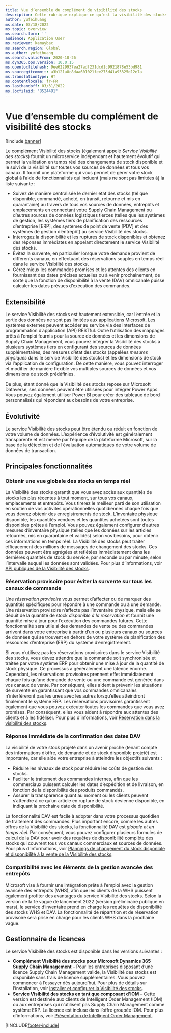 ```yaml
---
title: Vue d’ensemble du complément de visibilité des stocks
description: Cette rubrique explique ce qu’est la visibilité des stocks et décrit ses fonctionnalités.
author: yufeihuang
ms.date: 03/18/2022
ms.topic: overview
ms.search.form: ''
audience: Application User
ms.reviewer: kamaybac
ms.search.region: Global
ms.author: yufeihuang
ms.search.validFrom: 2020-10-26
ms.dyn365.ops.version: 10.0.15
ms.openlocfilehash: 9ee6229937ea27adf231dcd1c9921878e53bd981
ms.sourcegitcommit: a3b121a8c8daa601021fee275d41a95325d12e7a
ms.translationtype: HT
ms.contentlocale: fr-FR
ms.lasthandoff: 03/31/2022
ms.locfileid: "8524491"
---
```

# <a name="inventory-visibility-add-in-overview"></a>Vue d’ensemble du complément de visibilité des stocks

[!include [banner](../includes/banner.md)]

Le complément Visibilité des stocks (également appelé *Service Visibilité des stocks*) fournit un microservice indépendant et hautement évolutif qui permet la validation en temps réel des changements de stock disponible et le suivi de la visibilité sur toutes vos sources de données et tous vos canaux. Il fournit une plateforme qui vous permet de gérer votre stock global à l’aide de fonctionnalités qui incluent (mais ne sont pas limitées à) la liste suivante :

- Suivez de manière centralisée le dernier état des stocks (tel que disponible, commandé, acheté, en transit, retourné et mis en quarantaine) au travers de tous vos sources de données, entrepôts et emplacements en connectant votre Supply Chain Management ou d’autres sources de données logistiques tierces (telles que les systèmes de gestion, les systèmes tiers de planification des ressources d’entreprise \[ERP\], des systèmes de point de vente \[PDV\] et des systèmes de gestion d’entrepôt) au service Visibilité des stocks.
- Interrogez la disponibilité et les ruptures de stock disponibles et obtenez des réponses immédiates en appelant directement le service Visibilité des stocks.
- Évitez la survente, en particulier lorsque votre demande provient de différents canaux, en effectuant des réservations souples en temps réel dans le service Visibilité des stocks.
- Gérez mieux les commandes promises et les attentes des clients en fournissant des dates précises actuelles ou à venir prochainement, de sorte que la fonction de disponibilité à la vente (DAV) omnicanale puisse calculer les dates prévues d’exécution des commandes.

## <a name="extensibility"></a>Extensibilité

Le service Visibilité des stocks est hautement extensible, car l’entrée et la sortie des données ne sont pas limitées aux applications Microsoft. Les systèmes externes peuvent accéder au service via des interfaces de programmation d’application (API) RESTful. Outre l’utilisation des mappages prêts à l’emploi fournis pour la source de données et les dimensions de Supply Chain Management, vous pouvez intégrer la Visibilité des stocks à plusieurs systèmes tiers en configurant des sources de données supplémentaires, des mesures d’état des stocks (appelées *mesures physiques* dans le service Visibilité des stocks) et les dimensions de stock via l’application de configuration. De cette manière, vous pouvez interroger et modifier de manière flexible vos multiples sources de données et vos dimensions de stock prédéfinies.

De plus, étant donné que la Visibilité des stocks repose sur Microsoft Dataverse, ses données peuvent être utilisées pour intégrer Power Apps. Vous pouvez également utiliser Power BI pour créer des tableaux de bord personnalisés qui répondent aux besoins de votre entreprise.

## <a name="scalability"></a>Évolutivité

Le service Visibilité des stocks peut être étendu ou réduit en fonction de votre volume de données. L’expérience d’évolutivité est généralement transparente et est menée par l’équipe de la plateforme Microsoft, sur la base de la détection et de l’évaluation automatiques de votre volume de données de transaction.

## <a name="feature-highlights"></a>Principales fonctionnalités

### <a name="get-a-global-view-of-real-time-inventory"></a>Obtenir une vue globale des stocks en temps réel

La Visibilité des stocks garantit que vous avez accès aux quantités de stocks les plus récentes à tout moment, sur tous vos canaux, emplacements et entrepôts. Vous tirerez le meilleur parti de son utilisation en soutien de vos activités opérationnelles quotidiennes chaque fois que vous devrez obtenir des enregistrements de stock. L’inventaire physique disponible, les quantités vendues et les quantités achetées sont toutes disponibles prêtes à l’emploi. Vous pouvez également configurer d’autres mesures d’inventaire physique (telles que les données sur les articles retournés, mis en quarantaine et validés) selon vos besoins, pour obtenir ces informations en temps réel. La Visibilité des stocks peut traiter efficacement des millions de messages de changement des stocks. Ces données peuvent être agrégées et reflétées immédiatement dans les dernières quantités de stock du service, par seconde ou par minute, selon l’intervalle auquel les données sont validées. Pour plus d’informations, voir [API publiques de la Visibilité des stocks](inventory-visibility-api.md).

### <a name="soft-reservation-to-avoid-overselling-across-all-order-channels"></a>Réservation provisoire pour éviter la survente sur tous les canaux de commande

Une *réservation provisoire* vous permet d’affecter ou de marquer des quantités spécifiques pour répondre à une commande ou à une demande. Une réservation provisoire n’affecte pas l’inventaire physique, mais elle se déduit de la quantité de stock *disponible à la réservation* et fournit une quantité mise à jour pour l’exécution des commandes futures. Cette fonctionnalité sera utile si des demandes de vente ou des commandes arrivent dans votre entreprise à partir d’un ou plusieurs canaux ou sources de données qui se trouvent en dehors de votre système de planification des ressources d’entreprise (ERP) du système d’enregistrement.

Si vous n’utilisez pas les réservations provisoires dans le service Visibilité des stocks, vous devez attendre que la commande soit synchronisée et traitée par votre système ERP pour obtenir une mise à jour de la quantité de stock physique. Ce processus a généralement une latence énorme. Cependant, les réservations provisoires prennent effet immédiatement chaque fois qu’une demande de vente ou une commande est générée dans vos canaux de vente. Par conséquent, elles aident à prévenir les situations de survente en garantissant que vos commandes omnicanales n’interféreront pas les unes avec les autres lorsqu’elles atteindront finalement le système ERP. Les réservations provisoires garantissent également que vous pouvez exécuter toutes les commandes que vous avez promises. Par conséquent, elles vous aident à répondre aux attentes des clients et à les fidéliser. Pour plus d’informations, voir [Réservation dans la visibilité des stocks](inventory-visibility-reservations.md).

### <a name="immediate-response-of-atp-dates-confirmation"></a>Réponse immédiate de la confirmation des dates DAV

La visibilité de votre stock projeté dans un avenir proche (tenant compte des informations d’offre, de demande et de stock disponible projeté) est importante, car elle aide votre entreprise à atteindre les objectifs suivants :

- Réduire les niveaux de stock pour réduire les coûts de gestion des stocks.
- Faciliter le traitement des commandes internes, afin que les commerciaux puissent calculer les dates d’expédition et de livraison, en fonction de la disponibilité des produits commandés.
- Assurer la transparence quant au moment où les clients peuvent s’attendre à ce qu’un article en rupture de stock devienne disponible, en indiquant la prochaine date de disponibilité.

La fonctionnalité DAV est facile à adopter dans votre processus quotidien de traitement des commandes. Plus important encore, comme les autres offres de la Visibilité des stocks, la fonctionnalité DAV est *globale et en temps réel*. Par conséquent, vous pouvez configurer plusieurs formules de calcul de la DAV pour avoir des requêtes de disponibilité complète des stocks qui couvrent tous vos canaux commerciaux et sources de données. Pour plus d’informations, voir [Plannings de changement du stock disponible et disponibilité à la vente de la Visibilité des stocks](inventory-visibility-available-to-promise.md).

### <a name="compatibility-with-advanced-warehouse-management-items"></a>Compatibilité avec les éléments de la gestion avancée des entrepôts

Microsoft vise à fournir une intégration prête à l’emploi avec la gestion avancée des entrepôts (WHS), afin que les clients de la WHS puissent également profiter des avantages du service Visibilité des stocks. Selon la version de la 1e vague de lancement 2022 (version préliminaire publique en mars), le service d’inventaire prend en charge les requêtes de disponibilité des stocks WHS et DAV. La fonctionnalité de répartition et de réservation provisoire sera prise en charge pour les clients WHS dans la prochaine vague. <!-- KFM: Add this link when target is published: For more information, see [Inventory Visibility support for WHS items](inventory-visibility-whs-support.md). -->

## <a name="licensing"></a>Gestionnaire de licences

Le service Visibilité des stocks est disponible dans les versions suivantes :

- **Complément Visibilité des stocks pour Microsoft Dynamics 365 Supply Chain Management** – Pour les entreprises disposant d’une licence Supply Chain Management valide, la Visibilité des stocks est disponible sans frais de licence supplémentaires. Vous pouvez commencer à l’essayer dès aujourd’hui. Pour plus de détails sur l’installation, voir [Installer et configurer la Visibilité des stocks](inventory-visibility-setup.md).
- **Service Visibilité des stocks en tant que composant d’IOM** – Cette version est destinée aux clients de Intelligent Order Management (IOM) ou aux entreprises qui n’utilisent pas Supply Chain Management comme système ERP. La licence est incluse dans l’offre groupée IOM. Pour plus d’informations, voir [Présentation de Intelligent Order Management](/dynamics365/intelligent-order-management/overview).

[!INCLUDE[footer-include](../../includes/footer-banner.md)]
